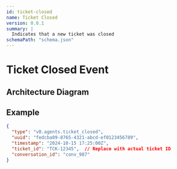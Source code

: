 ```yaml
---
id: ticket-closed
name: Ticket Closed
version: 0.0.1
summary: |
  Indicates that a new ticket was closed
schemaPath: "schema.json"
---
```

# Ticket Closed Event

## Architecture Diagram

<NodeGraph />

<SchemaViewer file="schema.json" title="JSON Schema" maxHeight="500" />

## Example

```json title="Message Example"
{
  "type": "v0.agents.ticket_closed",
  "uuid": "fedcba09-8765-4321-abcd-ef0123456789",
  "timestamp": "2024-10-15 17:25:00Z",
  "ticket_id": "TCK-12345",  // Replace with actual ticket ID
  "conversation_id": "conv_987"
}
```
